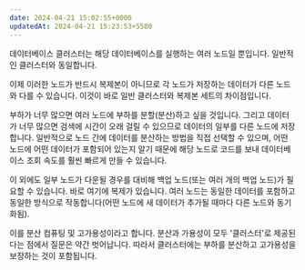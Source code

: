 ```yaml
---
date: 2024-04-21 15:02:55+0000
updatedAt: 2024-04-21 15:23:53+5580
---
```

데이터베이스 클러스터는 해당 데이터베이스를 실행하는 여러 노드일 뿐입니다. 일반적인 클러스터와 동일합니다.  
  
이제 이러한 노드가 반드시 복제본이 아니므로 각 노드가 저장하는 데이터가 다른 노드와 다를 수 있습니다. 이것이 바로 일반 클러스터와 복제본 세트의 차이점입니다.  
  
부하가 너무 많으면 여러 노드에 부하를 분할(분산)하고 싶을 것입니다. 그리고 데이터가 너무 많으면 검색에 시간이 오래 걸릴 수 있으므로 데이터의 일부를 다른 노드에 저장합니다. 일반적으로 노드 간에 데이터를 분산하는 방법을 직접 선택할 수 있으며, 어떤 노드에 어떤 데이터가 포함되어 있는지 알기 때문에 해당 노드로 코드를 보내 데이터베이스 조회 속도를 훨씬 빠르게 만들 수 있습니다.  
  
이 외에도 일부 노드가 다운될 경우를 대비해 백업 노드(또는 여러 개의 백업 노드)가 필요할 수 있습니다. 바로 여기에 복제가 있습니다. 여러 노드는 동일한 데이터를 포함하고 동일한 방식으로 작동합니다(어떤 노드에 새 데이터가 추가될 때마다 다른 노드와 동기화됨).  
  
이를 분산 컴퓨팅 및 고가용성이라고 합니다. 분산과 가용성이 모두 '클러스터'로 제공된다는 점에서 질문은 약간 벗어납니다. 따라서 클러스터에는 부하를 분산하고 고가용성을 보장하는 것이 포함됩니다. 